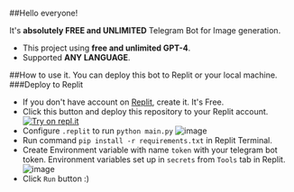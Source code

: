 ##Hello everyone!

It's **absolutely FREE and UNLIMITED** Telegram Bot for Image generation.
- This project using **free and unlimited GPT-4**.
- Supported **ANY LANGUAGE**.

##How to use it.
You can deploy this bot to Replit or your local machine.
###Deploy to Replit
- If you don't have account on [Replit](https://replit.com/), create it. It's Free.
- Click this button and deploy this repository to your Replit account.
[![Try on repl.it](https://img.shields.io/badge/Replit-DD1200?style=for-the-badge&logo=Replit&logoColor=white)](https://repl.it/github/metim0l/Imager)
- Configure `.replit` to run `python main.py`
![image](https://github.com/mishalhossin/Discord-AI-Chatbot/assets/91066601/81819ac2-7600-464e-b7c8-dc0a399aba15)
- Run command `pip install -r requirements.txt` in Replit Terminal.
- Create Environment variable with name `token` with your telegram bot token. Environment variables set up in `secrets` from `Tools` tab in Replit.
![image](https://github.com/mishalhossin/Discord-AI-Chatbot/assets/91066601/e93b1be7-4706-4b6f-a632-239c4fd16acf)
- Click `Run` button :)
